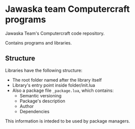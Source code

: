 # Jawaska team Computercraft programs

Jawaska Team's Computercraft code repository.

Contains programs and libraries.

## Structure

Libraries have the following structure:

+ The root folder named after the library itself
+ Library's entry point inside folder/init.lua
+ Also a package file `_package.lua`, which contains:
  - Semantic versioning
  - Package's description
  - Author
  - Dependencies

This information is inteded to be used by package managers.

